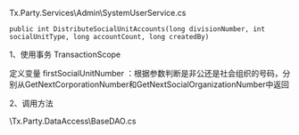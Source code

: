 Tx.Party.Services\Admin\SystemUserService.cs

```
public int DistributeSocialUnitAccounts(long divisionNumber, int socialUnitType, long accountCount, long createdBy)
```

1、使用事务 TransactionScope

定义变量 firstSocialUnitNumber    ：根据参数判断是非公还是社会组织的号码，分别从GetNextCorporationNumber和GetNextSocialOrganizationNumber中返回

2、调用方法

\Tx.Party.DataAccess\BaseDAO.cs

```

```



